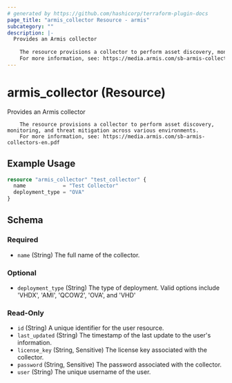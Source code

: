 ```yaml
---
# generated by https://github.com/hashicorp/terraform-plugin-docs
page_title: "armis_collector Resource - armis"
subcategory: ""
description: |-
  Provides an Armis collector
  
  	The resource provisions a collector to perform asset discovery, monitoring, and threat mitigation across various environments.
  	For more information, see: https://media.armis.com/sb-armis-collectors-en.pdf
---
```


# armis_collector (Resource)

Provides an Armis collector

		The resource provisions a collector to perform asset discovery, monitoring, and threat mitigation across various environments.
		For more information, see: https://media.armis.com/sb-armis-collectors-en.pdf

## Example Usage

```terraform
resource "armis_collector" "test_collector" {
  name            = "Test Collector"
  deployment_type = "OVA"
}
```

<!-- schema generated by tfplugindocs -->
## Schema

### Required

- `name` (String) The full name of the collector.

### Optional

- `deployment_type` (String) The type of deployment. Valid options include 'VHDX', 'AMI', 'QCOW2', 'OVA', and 'VHD'

### Read-Only

- `id` (String) A unique identifier for the user resource.
- `last_updated` (String) The timestamp of the last update to the user's information.
- `license_key` (String, Sensitive) The license key associated with the collector.
- `password` (String, Sensitive) The password associated with the collector.
- `user` (String) The unique username of the user.

